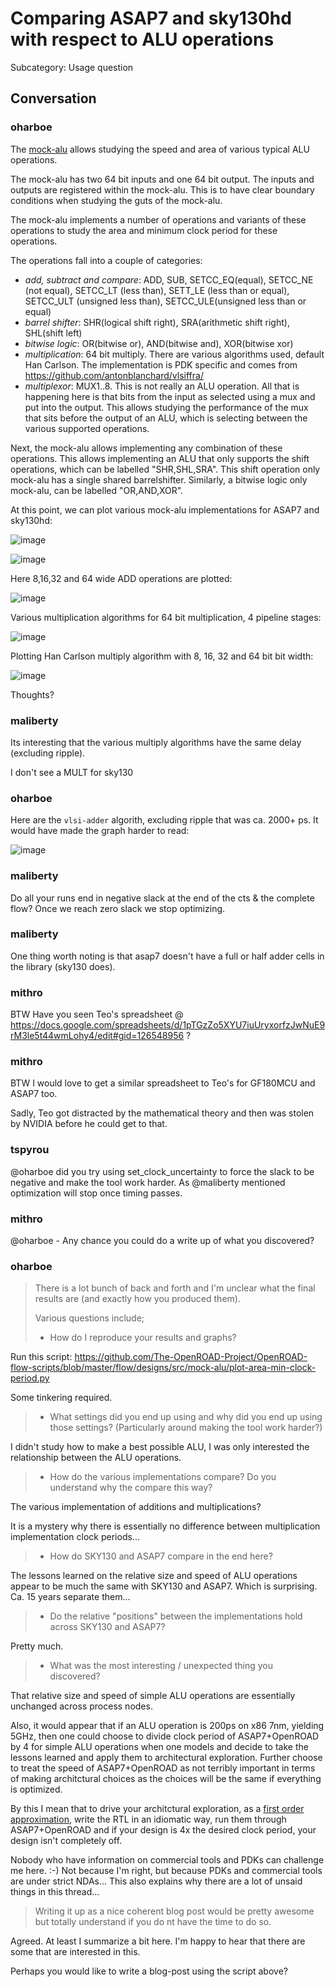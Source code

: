 # Comparing ASAP7 and sky130hd with respect to ALU operations

Subcategory: Usage question

## Conversation

### oharboe
The [mock-alu](https://github.com/The-OpenROAD-Project/OpenROAD-flow-scripts/tree/master/flow/designs/src/mock-alu) allows studying the speed and area of various typical ALU operations.

The mock-alu has two 64 bit inputs and one 64 bit output. The inputs and outputs are registered within the mock-alu. This is to have clear boundary conditions when studying the guts of the mock-alu.

The mock-alu implements a number of operations and variants of these operations to study the area and minimum clock period for these operations.

The operations fall into a couple of categories:

- *add, subtract and compare*: ADD, SUB, SETCC_EQ(equal), SETCC_NE (not equal), SETCC_LT (less than), SETT_LE (less than or equal), SETCC_ULT (unsigned less than), SETCC_ULE(unsigned less than or equal)
- *barrel shifter*: SHR(logical shift right), SRA(arithmetic shift right), SHL(shift left)
- *bitwise logic*: OR(bitwise or), AND(bitwise and), XOR(bitwise xor)
- *multiplication*: 64 bit multiply. There are various algorithms used, default Han Carlson. The implementation is PDK specific and comes from https://github.com/antonblanchard/vlsiffra/
- *multiplexor*: MUX1..8. This is not really an ALU operation. All that is happening here is that bits from the input as selected using a mux and put into the output. This allows studying the performance of the mux that sits before the output of an ALU, which is selecting between the various supported operations.

Next, the mock-alu allows implementing any combination of these operations. This allows implementing an ALU that only supports the shift operations, which can be labelled "SHR,SHL,SRA". This shift operation only mock-alu has a single shared barrelshifter. Similarly, a bitwise logic only mock-alu, can be labelled "OR,AND,XOR".

At this point, we can plot various mock-alu implementations for ASAP7 and sky130hd:

![image](https://github.com/The-OpenROAD-Project/OpenROAD/assets/2798822/b9234684-43f4-4a74-98dd-81cf8b74f9ce)

![image](https://github.com/The-OpenROAD-Project/OpenROAD/assets/2798822/fefae238-58ed-4bfe-a307-780046acdb83)

Here 8,16,32 and 64 wide ADD operations are plotted:

![image](https://github.com/The-OpenROAD-Project/OpenROAD/assets/2798822/f4a837e6-700c-4436-81ac-221bdfafdb57)

Various multiplication algorithms for 64 bit multiplication, 4 pipeline stages:

![image](https://github.com/The-OpenROAD-Project/OpenROAD/assets/2798822/0a8d6518-5999-4d18-87fa-38a13857764f)

Plotting Han Carlson multiply algorithm with 8, 16, 32 and 64 bit bit width:

![image](https://github.com/The-OpenROAD-Project/OpenROAD/assets/2798822/97fb01d7-e535-4578-9fe9-cdb80a4e945f)

Thoughts?

### maliberty
Its interesting that the various multiply algorithms have the same delay (excluding ripple).

I don't see a MULT for sky130

### oharboe
Here are the `vlsi-adder` algorith, excluding ripple that was ca. 2000+ ps. It would have made the graph harder to read:

![image](https://github.com/The-OpenROAD-Project/OpenROAD/assets/2798822/07c8e764-81d1-48fe-858a-39175a1d3c68)


### maliberty
Do all your runs end in negative slack at the end of the cts & the complete flow?  Once we reach zero slack we stop optimizing.

### maliberty
One thing worth noting is that asap7 doesn't have a full or half adder cells in the library (sky130 does).

### mithro
BTW Have you seen Teo's spreadsheet @ https://docs.google.com/spreadsheets/d/1pTGzZo5XYU7iuUryxorfzJwNuE9rM3le5t44wmLohy4/edit#gid=126548956 ?

### mithro
BTW I would love to get a similar spreadsheet to Teo's for GF180MCU and ASAP7 too. 

Sadly, Teo got distracted by the mathematical theory and then was stolen by NVIDIA before he could get to that.

### tspyrou
@oharboe did you try using set_clock_uncertainty to force the slack to be negative and make the tool work harder.
As @maliberty mentioned optimization will stop once timing passes. 

### mithro
@oharboe - Any chance you could do a write up of what you discovered?

### oharboe
> There is a lot bunch of back and forth and I'm unclear what the final results are (and exactly how you produced them).
> 
> Various questions include;
> 
> * How do I reproduce your results and graphs?

Run this script:  https://github.com/The-OpenROAD-Project/OpenROAD-flow-scripts/blob/master/flow/designs/src/mock-alu/plot-area-min-clock-period.py

Some tinkering required.

> * What settings did you end up using and why did you end up using those settings? (Particularly around making the tool work harder?)

I didn't study how to make a best possible ALU, I was only interested the relationship between the ALU operations.

> * How do the various implementations compare? Do you understand why the compare this way?

The various implementation of additions and multiplications?

It is a mystery why there is essentially no difference between multiplication implementation clock periods...

> * How do SKY130 and ASAP7 compare in the end here?

The lessons learned on the relative size and speed of ALU operations appear to be much the same with SKY130 and ASAP7. Which is surprising. Ca. 15 years separate them...

> * Do the relative "positions" between the implementations hold across SKY130 and ASAP7?

Pretty much.

> * What was the most interesting / unexpected thing you discovered?

That relative size and speed of simple ALU operations are essentially unchanged across process nodes.

Also, it would appear that if an ALU operation is 200ps on x86 7nm, yielding 5GHz, then one could choose to divide clock period of ASAP7+OpenROAD by 4 for simple ALU operations when one models and decide to take the lessons learned and apply them to architectural exploration. Further choose to treat the speed of ASAP7+OpenROAD as not terribly important in terms of making architctural choices as the choices will be the same if everything is optimized.

By this I mean that to drive your architctural exploration, as a [first order approximation](https://en.wikipedia.org/wiki/Order_of_approximation#First-order), write the RTL in an idiomatic way, run them through ASAP7+OpenROAD and if your design is 4x the desired clock period, your design isn't completely off.

Nobody who have information on commercial tools and PDKs can challenge me here. :-) Not because I'm right, but because PDKs and commercial tools are under strict NDAs... This also explains why there are a lot of unsaid things in this thread...

> Writing it up as a nice coherent blog post would be pretty awesome but totally understand if you do nt have the time to do so.

Agreed. At least I summarize a bit here. I'm happy to hear that there are some that are interested in this.

Perhaps you would like to write a blog-post using the script above?


